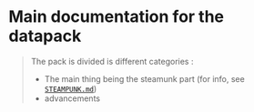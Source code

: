 # Main documentation for the datapack

> The pack is divided is different categories :
>   - The main thing being the steamunk part (for info, see [`STEAMPUNK.md`](https://github.com/Raphoulfifou/SteamPunk-DP-main/docs/STEAMPUNK.md))
>   - advancements
